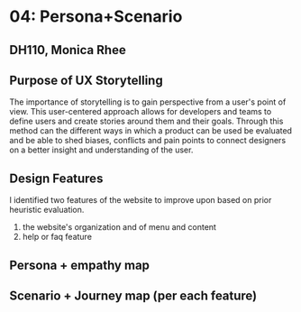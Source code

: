 # 04: Persona+Scenario
## DH110, Monica Rhee

## Purpose of UX Storytelling
The importance of storytelling is to gain perspective from a user's point of view. This user-centered approach allows for developers and teams to define users and create stories around them and their goals. Through this method can the different ways in which a product can be used be evaluated and be able to shed biases, conflicts and pain points to connect designers on a better insight and understanding of the user.

## Design Features
I identified two features of the website to improve upon based on prior heuristic evaluation.
1. the  website's organization and of menu and content
2. help or faq feature

## Persona + empathy map 





## Scenario + Journey map (per each feature)
